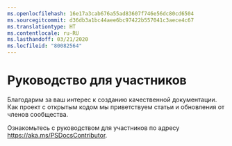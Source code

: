 ```yaml
---
ms.openlocfilehash: 16e17a3cab676a55ad83607f746e56dc80cd6504
ms.sourcegitcommit: d36db3a1bc44aee6bc97422b557041c3aece4c67
ms.translationtype: HT
ms.contentlocale: ru-RU
ms.lasthandoff: 03/21/2020
ms.locfileid: "80082564"
---
```

# <a name="contributor-guide"></a>Руководство для участников

Благодарим за ваш интерес к созданию качественной документации.
Как проект с открытым кодом мы приветствуем статьи и обновления от членов сообщества.

Ознакомьтесь с руководством для участников по адресу https://aka.ms/PSDocsContributor.

